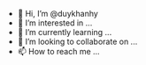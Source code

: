 - 👋 Hi, I’m @duykhanhy
- 👀 I’m interested in ...
- 🌱 I’m currently learning ...
- 💞️ I’m looking to collaborate on ...
- 📫 How to reach me ...

<!---
duykhanhy/duykhanhy is a ✨ special ✨ repository because its `README.md` (this file) appears on your GitHub profile.
You can click the Preview link to take a look at your changes.
--->
